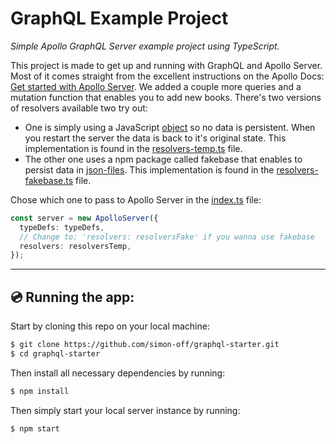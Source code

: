 # GraphQL Example Project

_Simple Apollo GraphQL Server example project using TypeScript._

This project is made to get up and running with GraphQL and Apollo Server. Most of it comes straight from the excellent instructions on the Apollo Docs: [Get started with Apollo Server](https://www.apollographql.com/docs/apollo-server/getting-started/). We added a couple more queries and a mutation function that enables you to add new books. There's two versions of resolvers available two try out:

- One is simply using a JavaScript [object](./src/data-temp.ts) so no data is persistent. When you restart the server the data is back to it's original state. This implementation is found in the [resolvers-temp.ts](./src/resolvers-temp.ts) file.
- The other one uses a npm package called fakebase that enables to persist data in [json-files](./data/). This implementation is found in the [resolvers-fakebase.ts](./src/resolvers-fakebase.ts) file.

Chose which one to pass to Apollo Server in the [index.ts](./src/index.ts) file:

```ts
const server = new ApolloServer({
  typeDefs: typeDefs,
  // Change to: 'resolvers: resolversFake' if you wanna use fakebase
  resolvers: resolversTemp,
});
```

---

## 💿 Running the app:

Start by cloning this repo on your local machine:

```sh
$ git clone https://github.com/simon-off/graphql-starter.git
$ cd graphql-starter
```

Then install all necessary dependencies by running:

```sh
$ npm install
```

Then simply start your local server instance by running:

```sh
$ npm start
```
